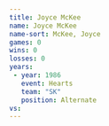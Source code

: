 ```yaml
---
title: Joyce McKee
name: Joyce McKee
name-sort: McKee, Joyce
games: 0
wins: 0
losses: 0
years:
 - year: 1986
   event: Hearts
   team: "SK"
   position: Alternate
vs:
---
```

